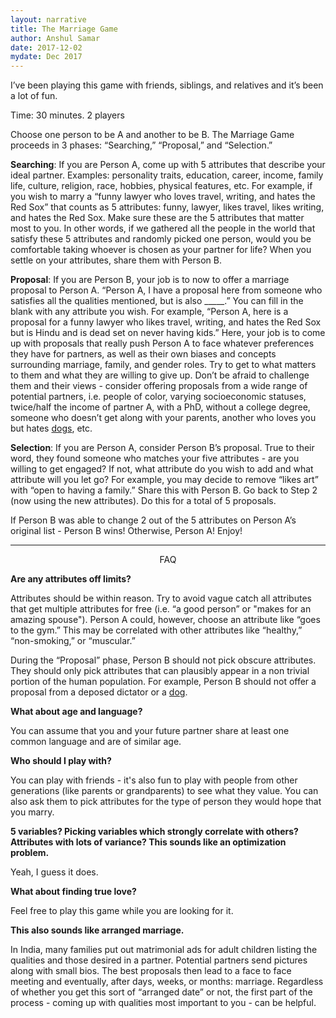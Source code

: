 ```yaml
---
layout: narrative
title: The Marriage Game
author: Anshul Samar
date: 2017-12-02
mydate: Dec 2017
---
```


I’ve been playing this game with friends, siblings, and relatives and
it’s been a lot of fun.

Time: 30 minutes.
2 players

Choose one person to be A and another to be B. The Marriage Game
proceeds in 3 phases: “Searching,” “Proposal,” and “Selection.”

**Searching**: If you are Person A, come up with 5 attributes that
describe your ideal partner. Examples: personality traits, education,
career, income, family life, culture, religion, race, hobbies,
physical features, etc. For example, if you wish to marry a “funny
lawyer who loves travel, writing, and hates the Red Sox” that counts as 5
attributes: funny, lawyer, likes travel, likes writing, and hates the
Red Sox. Make sure these are the 5 attributes that matter most to you. In
other words, if we gathered all the people in the world that satisfy
these 5 attributes and randomly picked one person, would you be
comfortable taking whoever is chosen as your partner for life? When
you settle on your attributes, share them with Person B.

**Proposal**: If you are Person B, your job is to now to offer a marriage
proposal to Person A.  “Person A, I have a proposal here from someone
who satisfies all the qualities mentioned, but is also _____.” You can
fill in the blank with any attribute you wish. For example, “Person A,
here is a proposal for a funny lawyer who likes travel, writing, and
hates the Red Sox but is Hindu and is dead set on never having kids.” Here, your job
is to come up with proposals that really push Person A to face
whatever preferences they have for partners, as well as their own
biases and concepts surrounding marriage, family, and gender
roles. Try to get to what matters to them and what they are willing to
give up. Don’t be afraid to challenge them and their views - consider
offering proposals from a wide range of potential partners,
i.e. people of color, varying socioeconomic statuses, twice/half the
income of partner A, with a PhD, without a college degree, someone who
doesn’t get along with your parents, another who loves you but hates
<a href="https://i.pinimg.com/736x/fd/89/f9/fd89f9b863bbcb77534d9b53faf9fa33--puppy-dog-eyes-dog-nose.jpg">dogs</a>, etc.

**Selection**: If you are Person A, consider Person B’s proposal. True to
their word, they found someone who matches your five attributes - are
you willing to get engaged? If not, what attribute do you wish to add
and what attribute will you let go? For example, you may decide to
remove “likes art” with “open to having a family.” Share this with
Person B. Go back to Step 2 (now using the new attributes). Do this
for a total of 5 proposals.

If Person B was able to change 2 out of the 5 attributes on Person A’s
original list - Person B wins! Otherwise, Person A! Enjoy!

---

<p style="text-align: center;"> FAQ </p>

**Are any attributes off limits?**

Attributes should be within reason. Try to avoid vague catch all
attributes that get multiple attributes for free (i.e. “a good
person” or "makes for an amazing spouse"). Person A could, however, choose an attribute like “goes to
the gym.” This may be correlated with other attributes like “healthy,”
“non-smoking,” or “muscular.”

During the “Proposal” phase, Person B should not pick obscure
attributes. They should only pick attributes that can plausibly appear
in a non trivial portion of the human population. For example, Person
B should not offer a proposal from a deposed dictator or a <a href="https://i.imgflip.com/1v8pjg.jpg">dog</a>.

**What about age and language?**

You can assume that you and your future partner share at least one
common language and are of similar age.

**Who should I play with?**

You can play with friends - it's also fun to play with people from other
generations (like parents or grandparents) to see what they value. You
can also ask them to pick attributes for the type of person they would
hope that you marry.  

**5 variables? Picking variables which strongly correlate with others?
Attributes with lots of variance? This sounds like an optimization
problem.**

Yeah, I guess it does.

**What about finding true love?**

Feel free to play this game while you are looking for it. 

**This also sounds like arranged marriage.**

In India, many families put out matrimonial
ads for adult children listing the qualities and those desired in a
partner. Potential partners send pictures along with small bios. The best proposals then lead to a
face to face meeting and eventually, after days, weeks, or months:
marriage. Regardless of whether you get this sort of “arranged
date” or not, the first part of the process - coming up with
qualities most important to you - can be helpful. 


